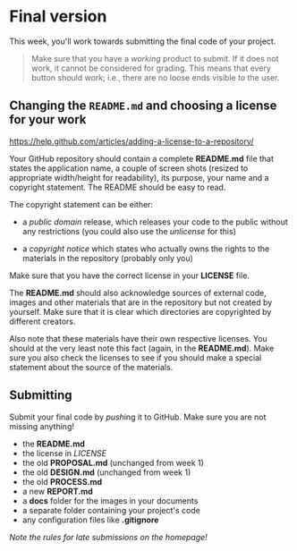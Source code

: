 # Final version

This week, you'll work towards submitting the final code of your project.

> Make sure that you have a *working* product to submit. If it does not work, it cannot be considered for grading. This means that every button should work; i.e., there are no loose ends visible to the user.

## Changing the `README.md` and choosing a license for your work

https://help.github.com/articles/adding-a-license-to-a-repository/


Your GitHub repository should contain a complete **README.md** file that states the application name, a couple of screen shots (resized to appropriate width/height for readability), its purpose, your name and a copyright statement. The README should be easy to read.

The copyright statement can be either:

- a *public domain* release, which releases your code to the public without any restrictions (you could also use the *unlicense* for this)

- a *copyright notice* which states who actually owns the rights to the materials in the repository (probably only you)

Make sure that you have the correct license in your **LICENSE** file.

The **README.md** should also acknowledge sources of external code, images and other materials that are in the repository but not created by yourself. Make sure that it is clear which directories are copyrighted by different creators.

Also note that these materials have their own respective licenses. You should at the very least note this fact (again, in the **README.md**). Make sure you also check the licenses to see if you should make a special statement about the source of the materials.

## Submitting

Submit your final code by *push*ing it to GitHub. Make sure you are not missing anything!

- the **README.md**
- the license in *LICENSE*
- the old **PROPOSAL.md** (unchanged from week 1)
- the old **DESIGN.md** (unchanged from week 1)
- the old **PROCESS.md**
- a new **REPORT.md**
- a **docs** folder for the images in your documents
- a separate folder containing your project's code
- any configuration files like **.gitignore**

*Note the rules for late submissions on the homepage!*
